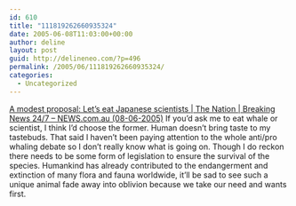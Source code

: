 ```yaml
---
id: 610
title: "111819262660935324"
date: 2005-06-08T11:03:00+00:00
author: deline
layout: post
guid: http://delineneo.com/?p=496
permalink: /2005/06/111819262660935324/
categories:
  - Uncategorized
---
```

[A modest proposal: Let&#8217;s eat Japanese scientists | The Nation | Breaking News 24/7 &#8211; NEWS.com.au (08-06-2005)](http://www.news.com.au/story/0,10117,15543300-421,00.html) If you&#8217;d ask me to eat whale or scientist, I think I&#8217;d choose the former. Human doesn&#8217;t bring taste to my tastebuds. That said I haven&#8217;t been paying attention to the whole anti/pro whaling debate so I don&#8217;t really know what is going on. Though I do reckon there needs to be some form of legislation to ensure the survival of the species. Humankind has already contributed to the endangerment and extinction of many flora and fauna worldwide, it&#8217;ll be sad to see such a unique animal fade away into oblivion because we take our need and wants first.
